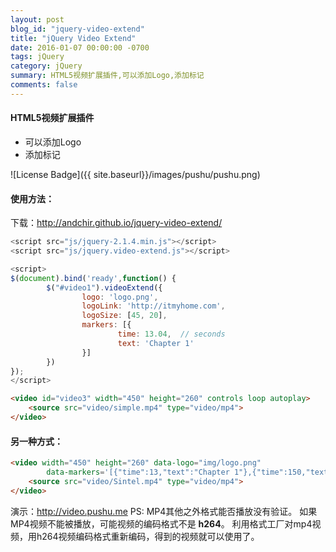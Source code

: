 ```yaml
---
layout: post
blog_id: "jquery-video-extend"
title: "jQuery Video Extend"
date: 2016-01-07 00:00:00 -0700
tags: jQuery
category: jQuery
summary: HTML5视频扩展插件,可以添加Logo,添加标记
comments: false
---
```


#### HTML5视频扩展插件

+ 可以添加Logo
+ 添加标记

![License Badge]({{ site.baseurl}}/images/pushu/pushu.png)

#### 使用方法：

下载：<a href="http://andchir.github.io/jquery-video-extend/">http://andchir.github.io/jquery-video-extend/</a>

```js
<script src="js/jquery-2.1.4.min.js"></script>
<script src="js/jquery.video-extend.js"></script>
```

```js
<script>
$(document).bind('ready',function() {
        $("#video1").videoExtend({
                logo: 'logo.png',
                logoLink: 'http://itmyhome.com',
                logoSize: [45, 20],
                markers: [{
                        time: 13.04,  // seconds
                        text: 'Chapter 1'
                }]
        })
});
</script>
```

```html
<video id="video3" width="450" height="260" controls loop autoplay>
	<source src="video/simple.mp4" type="video/mp4">
</video>
```

#### 另一种方式：

```html
<video width="450" height="260" data-logo="img/logo.png" 
		data-markers='[{"time":13,"text":"Chapter 1"},{"time":150,"text":"Chapter 2"}]'>
    <source src="video/Sintel.mp4" type="video/mp4">
</video>
```

演示：<a href="http://video.pushu.me">http://video.pushu.me</a>
PS: MP4其他之外格式能否播放没有验证。
如果MP4视频不能被播放，可能视频的编码格式不是 <span color="red">**h264**</span>。 
利用格式工厂对mp4视频，用h264视频编码格式重新编码，得到的视频就可以使用了。
